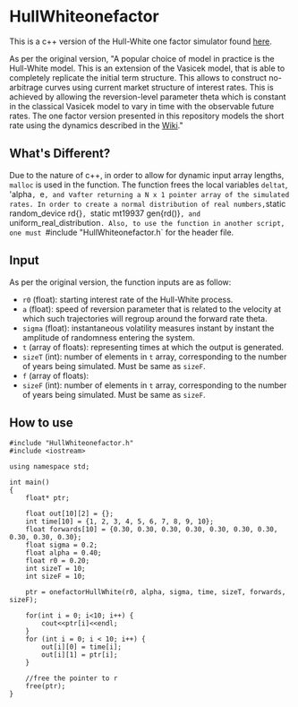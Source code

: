 # HullWhiteonefactor

This is a c++ version of the Hull-White one factor simulator found [here](https://github.com/open-source-modelling/one_factor_Hull_White_python).

As per the original version, "A popular choice of model in practice is the Hull-White model. This is an extension of the Vasicek model, that is able to completely replicate the initial term structure. This allows to construct no-arbitrage curves using current market structure of interest rates. This is achieved by allowing the reversion-level parameter theta which is constant in the classical Vasicek model to vary in time with the observable future rates. The one factor version presented in this repository models the short rate using the dynamics described in the [Wiki](https://en.wikipedia.org/wiki/Hull%E2%80%93White_model)."

## What's Different?

Due to the nature of c++, in order to allow for dynamic input array lengths, `malloc` is used in the function. The function frees the local variables `deltat`, 'alpha`, `e`, and `v` after returning a N x 1 pointer array of the simulated rates. In order to create a normal distribution of real numbers, `static random_device rd{}`, `static mt19937 gen{rd()}`, and `uniform_real_distribution<float>`. Also, to use the function in another script, one must `#include "HullWhiteonefactor.h` for the header file.

## Input

As per the original version, the function inputs are as follow:
* `r0` (float): starting interest rate of the Hull-White process.
* `a` (float): speed of reversion parameter that is related to the velocity at which such trajectories will regroup around the forward rate theta.
* `sigma` (float): instantaneous volatility measures instant by instant the amplitude of randomness entering the system.
* `t` (array of floats): representing times at which the output is generated.
* `sizeT` (int): number of elements in `t` array, corresponding to the number of years being simulated. Must be same as `sizeF`.
* `f` (array of floats):
* `sizeF` (int): number of elements in `t` array, corresponding to the number of years being simulated. Must be same as `sizeF`.

## How to use

```
#include "HullWhiteonefactor.h"
#include <iostream>

using namespace std;

int main()
{
    float* ptr;

    float out[10][2] = {};
    int time[10] = {1, 2, 3, 4, 5, 6, 7, 8, 9, 10};
    float forwards[10] = {0.30, 0.30, 0.30, 0.30, 0.30, 0.30, 0.30, 0.30, 0.30, 0.30};
    float sigma = 0.2;
    float alpha = 0.40;
    float r0 = 0.20;
    int sizeT = 10;
    int sizeF = 10;

    ptr = onefactorHullWhite(r0, alpha, sigma, time, sizeT, forwards, sizeF);
    
    for(int i = 0; i<10; i++) {
        cout<<ptr[i]<<endl;
    }
    for (int i = 0; i < 10; i++) {
        out[i][0] = time[i];
        out[i][1] = ptr[i];
    }

    //free the pointer to r
    free(ptr);
}
```
